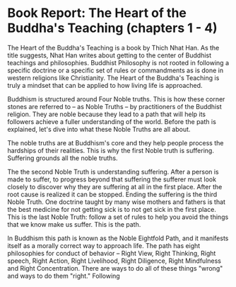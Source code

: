 # Book Report: The Heart of the Buddha's Teaching (chapters 1 - 4)

The Heart of the Buddha's Teaching is a book by Thich Nhat Han.  As the title suggests, Nhat Han writes about getting to the center of Buddhist teachings and philosophies. Buddhist Philosophy is not rooted in following a specific doctrine or a specific set of rules or commandments as is done in western religions like Christianity. The Heart of the Buddha's Teaching is truly a mindset that can be applied to how living life is approached.

Buddhism is structured around Four Noble truths. This is how these corner stones are referred to – as Noble Truths – by practitioners of the Buddhist religion. They are noble because they lead to a path that will help its followers achieve a fuller understanding of the world. Before the path is explained, let's dive into what these Noble Truths are all about. 

The noble truths are at Buddhism's core and they help people process the hardships of their realities. This is why the first Noble truth is suffering. Suffering grounds all the noble truths.

The the second Noble Truth is understanding suffering. After a person is made to suffer, to progress beyond that suffering the sufferer must look closely to discover why they are suffering at all in the first place. After the root cause is realized it can be stopped. Ending the suffering is the third Noble Truth. One doctrine taught by many wise mothers and fathers is that the best medicine for not getting sick is to not get sick in the first place. This is the last Noble Truth: follow a set of rules to help you avoid the things that we know make us suffer. This is the path.

In Buddhism this path is known as the Noble Eightfold Path, and it manifests itself as a morally correct way to approach life. The path has eight philosophies for conduct of behavior – Right View, Right Thinking, Right speech, Right Action, Right Livelihood, Right Diligence, Right Mindfulness and Right Concentration. There are ways to do all of these things "wrong" and ways to do them "right." Following 


<!--stackedit_data:
eyJoaXN0b3J5IjpbODY5Nzg2OTQ1XX0=
-->